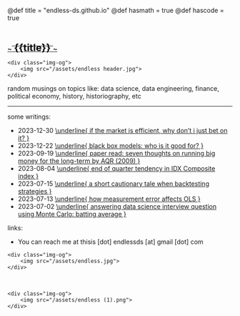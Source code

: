 @def title = "endless-ds.github.io"
@def hasmath = true
@def hascode = true

&#8287;
&#8287;

**[
    ~~~<span style="color:black; font-size:22px"> {{title}} </span>~~~
](/)**

~~~
<div class="img-og">
    <img src="/assets/endless header.jpg">
</div>
~~~

random musings on topics like: data science, data engineering, finance, political economy, history, historiography, etc

---

<!-- * book notes:
  * [\underline{ Vectors, Matrices, Least Squares by Boyd, Vanderberghe (2018) }](/pages/notes/vmls-boyd-vanderberghe-2018) -->

<!-- * film writings:
  * [\underline{ Memento (2000) }](/pages/film/memento) -->

some writings:
  * 2023-12-30 [\underline{ if the market is efficient, why don’t i just bet on it? }](/pages/2023-12-30-if-market-efficient-why-dont-I-bet-on-it)
  * 2023-12-22 [\underline{ black box models: who is it good for? }](/pages/2023-12-22-black-box-models-who-is-it-good-for)
  * 2023-09-19 [\underline{ paper read: seven thoughts on running big money for the long-term by AQR (2009) }](/pages/2023-09-19-paper-read-AQR-seven-thoughts)
  * 2023-08-04 [\underline{ end of quarter tendency in IDX Composite index }](/pages/2023-08-04-eoq-tendency-IDX)
  * 2023-07-15 [\underline{ a short cautionary tale when backtesting strategies }](/pages/2023-07-15-backtesting-tale)
  * 2023-07-13 [\underline{ how measurement error affects OLS }](/pages/2023-07-13-ols-measurement-error)
  * 2023-07-02 [\underline{ answering data science interview question using Monte Carlo: batting average }](/pages/2023-07-02-mc-batting-prob)

links:
  <!-- * [Github](https://github.com/endless-ds) -->
  * You can reach me at thisis [dot] endlessds [at] gmail [dot] com
&#8287;

~~~
<div class="img-og">
    <img src="/assets/endless.jpg">
</div>
~~~

&#8287;

~~~
<div class="img-og">
    <img src="/assets/endless (1).png">
</div>
~~~
